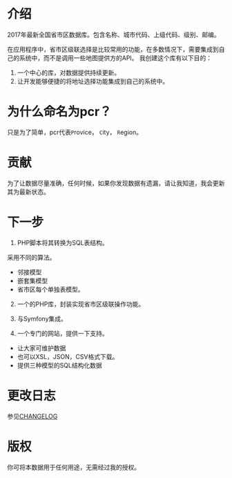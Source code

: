 # 介绍

2017年最新全国省市区数据库。包含名称、城市代码、上级代码、级别、邮编。 

在应用程序中，省市区级联选择是比较常用的功能，在多数情况下，需要集成到自己的系统中，而不是调用一些地图提供方的API。 我创建这个库有以下目的：

1. 一个中心的库，对数据提供持续更新。
2. 让开发能够便捷的将地址选择功能集成到自己的系统中。

# 为什么命名为pcr？

只是为了简单，pcr代表`P`rovice， `C`ity， `R`egion。

# 贡献

为了让数据尽量准确，任何时候，如果你发现数据有遗漏，请让我知道，我会更新其为最新状态。

# 下一步

1. PHP脚本将其转换为SQL表结构。

采用不同的算法。 

* 邻接模型 
* 嵌套集模型
* 省市区每个单独表模型。 

2. 一个的PHP库，封装实现省市区级联操作功能。

3. 与Symfony集成。 

4. 一个专门的网站，提供一下支持。

* 让大家可维护数据
* 也可以XSL，JSON，CSV格式下载。
* 提供三种模型的SQL结构化数据


# 更改日志

参见[CHANGELOG](./CHANGELOG.MD)

# 版权

你可将本数据用于任何用途，无需经过我的授权。 